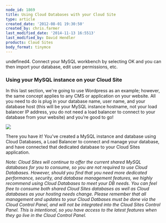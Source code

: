 ```yaml
---
node_id: 1869
title: Using Cloud Databases with your Cloud Site
type: article
created_date: '2012-08-01 19:30:50'
created_by: chris.farmer
last_modified_date: '2014-11-13 16:5513'
last_modified_by: David Hendler
products: Cloud Sites
body_format: tinymce
---
```


undefined4. Connect your MySQL workbench by selecting OK and you can then import
your database, edit user permissions, etc.

###  

### Using your MySQL instance on your Cloud Site

In this last section, we're going to use Wordpress as an example;
however, the same concept applies to any CMS or application on your
website. All you need to do is plug in your database name, user name,
and your database host (this will be your MySQL instance hostname, not
your load balancer IP address, you do not need a load balancer to
connect to your database from your website) and you're good to go!

![](http://www.rackspace.com/knowledge_center/sites/default/files/field/image/8.png)

There you have it! You've created a MySQL instance and database using
Cloud Databases, a Load Balancer to connect and manage your database,
and have connected that dedicated database to your Cloud Sites
application.

*Note: Cloud Sites will continue to offer the current shared MySQL
databases for you to consume, so you are not required to use Cloud
Databases. However, should you find that you need more dedicated
performance, security, and database management features, we highly
recommend using Cloud Databases to meet your DB needs. You can feel free
to consume both shared Cloud Sites databases as well as Cloud databases
as your hosting needs change. Please remember that all management and
updates to your Cloud Datbases must be done via the Cloud Control Panel,
and will not be integrated into the Cloud Sites Control Panel. This is
intentional, so you have access to the latest features when they go live
in the Cloud Control Panel.*

